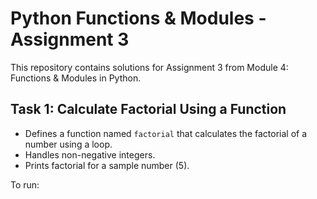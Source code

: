 # Python Functions & Modules - Assignment 3

This repository contains solutions for Assignment 3 from Module 4: Functions & Modules in Python.

## Task 1: Calculate Factorial Using a Function
- Defines a function named `factorial` that calculates the factorial of a number using a loop.
- Handles non-negative integers.
- Prints factorial for a sample number (5).

To run:
